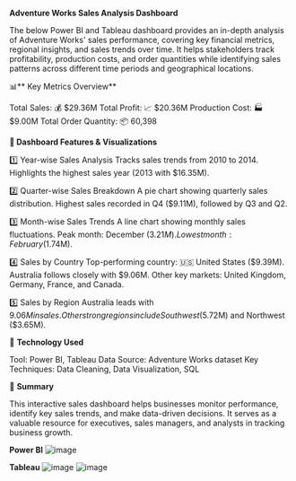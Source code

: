 **Adventure Works Sales Analysis Dashboard**

The below Power BI and Tableau dashboard provides an in-depth analysis of Adventure Works' sales performance, covering key financial metrics, regional insights, and sales trends over time. It helps stakeholders track profitability, production costs, and order quantities while identifying sales patterns across different time periods and geographical locations.

📊** Key Metrics Overview**

Total Sales: 💰 $29.36M
Total Profit: 📈 $20.36M
Production Cost: 🏭 $9.00M
Total Order Quantity: 📦 60,398

**📌 Dashboard Features & Visualizations**

1️⃣ Year-wise Sales Analysis
Tracks sales trends from 2010 to 2014.
Highlights the highest sales year (2013 with $16.35M).

2️⃣ Quarter-wise Sales Breakdown
A pie chart showing quarterly sales distribution.
Highest sales recorded in Q4 ($9.11M), followed by Q3 and Q2.

3️⃣ Month-wise Sales Trends
A line chart showing monthly sales fluctuations.
Peak month: December ($3.21M).
Lowest month: February ($1.74M).

4️⃣ Sales by Country
Top-performing country: 🇺🇸 United States ($9.39M).
Australia follows closely with $9.06M.
Other key markets: United Kingdom, Germany, France, and Canada.

5️⃣ Sales by Region
Australia leads with $9.06M in sales.
Other strong regions include Southwest ($5.72M) and Northwest ($3.65M).

🔹 **Technology Used**

Tool: Power BI, Tableau
Data Source: Adventure Works dataset
Key Techniques: Data Cleaning, Data Visualization, SQL

📢 **Summary**

This interactive sales dashboard helps businesses monitor performance, identify key sales trends, and make data-driven decisions. It serves as a valuable resource for executives, sales managers, and analysts in tracking business growth.


**Power BI**
![image](https://github.com/user-attachments/assets/cc4a9f39-5727-44f5-a995-1036506f876f)

**Tableau**
![image](https://github.com/user-attachments/assets/b3333293-2693-4c1e-a835-e6a15cdc77f9)
![image](https://github.com/user-attachments/assets/8797661f-7635-4a83-80c3-54472bc333c7)

